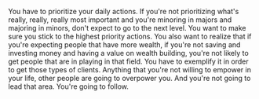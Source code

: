  You have to prioritize your daily actions. If you're not prioritizing what's really, really, really most important and you're minoring in majors and majoring in minors, don't expect to go to the next level. You want to make sure you stick to the highest priority actions. You also want to realize that if you're expecting people that have more wealth, if you're not saving and investing money and having a value on wealth building, you're not likely to get people that are in playing in that field. You have to exemplify it in order to get those types of clients. Anything that you're not willing to empower in your life, other people are going to overpower you. And you're not going to lead that area. You're going to follow.